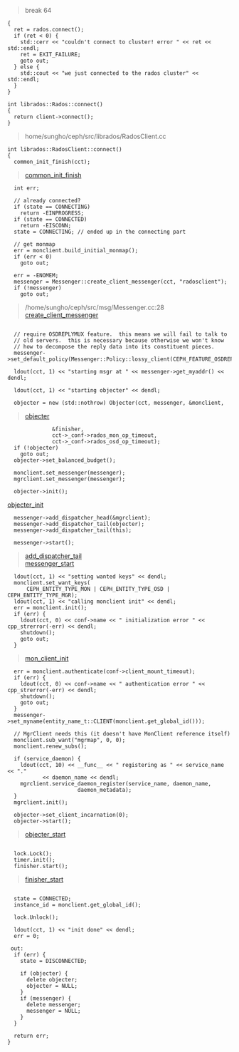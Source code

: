 > break 64
```
{
  ret = rados.connect();
  if (ret < 0) {
    std::cerr << "couldn't connect to cluster! error " << ret << std::endl;
    ret = EXIT_FAILURE;
    goto out;
  } else {
    std::cout << "we just connected to the rados cluster" << std::endl;
  }
}
```

```
int librados::Rados::connect()
{
  return client->connect();
}
```

> home/sungho/ceph/src/librados/RadosClient.cc

```
int librados::RadosClient::connect()
{
  common_init_finish(cct);
```
> [common_init_finish](common_init_finish.md)

```
  int err;

  // already connected?
  if (state == CONNECTING)
    return -EINPROGRESS;
  if (state == CONNECTED)
    return -EISCONN;
  state = CONNECTING; // ended up in the connecting part

  // get monmap
  err = monclient.build_initial_monmap();
  if (err < 0)
    goto out;

  err = -ENOMEM;
  messenger = Messenger::create_client_messenger(cct, "radosclient");
  if (!messenger)
    goto out;

```
>  /home/sungho/ceph/src/msg/Messenger.cc:28 <br>
> [create_client_messenger](create_client_messenger.md)
```

  // require OSDREPLYMUX feature.  this means we will fail to talk to
  // old servers.  this is necessary because otherwise we won't know
  // how to decompose the reply data into its constituent pieces.
  messenger->set_default_policy(Messenger::Policy::lossy_client(CEPH_FEATURE_OSDREPLYMUX));

  ldout(cct, 1) << "starting msgr at " << messenger->get_myaddr() << dendl;

  ldout(cct, 1) << "starting objecter" << dendl;

  objecter = new (std::nothrow) Objecter(cct, messenger, &monclient,
```

> [objecter](objecter.md)

```
			  &finisher,
			  cct->_conf->rados_mon_op_timeout,
			  cct->_conf->rados_osd_op_timeout);
  if (!objecter)
    goto out;
  objecter->set_balanced_budget();

  monclient.set_messenger(messenger);
  mgrclient.set_messenger(messenger);

  objecter->init();

```

[objecter_init](objecter_init.md)

```
  messenger->add_dispatcher_head(&mgrclient);
  messenger->add_dispatcher_tail(objecter);
  messenger->add_dispatcher_tail(this);

  messenger->start();

```
> [add_dispatcher_tail](add_dispatcher_tail.md) <br>
> [messenger_start](messenger_start.md)
```
  ldout(cct, 1) << "setting wanted keys" << dendl;
  monclient.set_want_keys(
      CEPH_ENTITY_TYPE_MON | CEPH_ENTITY_TYPE_OSD | CEPH_ENTITY_TYPE_MGR);
  ldout(cct, 1) << "calling monclient init" << dendl;
  err = monclient.init();
  if (err) {
    ldout(cct, 0) << conf->name << " initialization error " << cpp_strerror(-err) << dendl;
    shutdown();
    goto out;
  }
```
> [mon_client_init](mon_client_init.md)

```
  err = monclient.authenticate(conf->client_mount_timeout);
  if (err) {
    ldout(cct, 0) << conf->name << " authentication error " << cpp_strerror(-err) << dendl;
    shutdown();
    goto out;
  }
  messenger->set_myname(entity_name_t::CLIENT(monclient.get_global_id()));

  // MgrClient needs this (it doesn't have MonClient reference itself)
  monclient.sub_want("mgrmap", 0, 0);
  monclient.renew_subs();

  if (service_daemon) {
    ldout(cct, 10) << __func__ << " registering as " << service_name << "."
		   << daemon_name << dendl;
    mgrclient.service_daemon_register(service_name, daemon_name,
				      daemon_metadata);
  }
  mgrclient.init();

  objecter->set_client_incarnation(0);
  objecter->start();
```

> [objecter_start](objecter_start.md)

```

  lock.Lock();
  timer.init();
  finisher.start();
```

> [finisher_start](finisher_start.md)

```

  state = CONNECTED;
  instance_id = monclient.get_global_id();

  lock.Unlock();

  ldout(cct, 1) << "init done" << dendl;
  err = 0;

 out:
  if (err) {
    state = DISCONNECTED;

    if (objecter) {
      delete objecter;
      objecter = NULL;
    }
    if (messenger) {
      delete messenger;
      messenger = NULL;
    }
  }

  return err;
}
```
